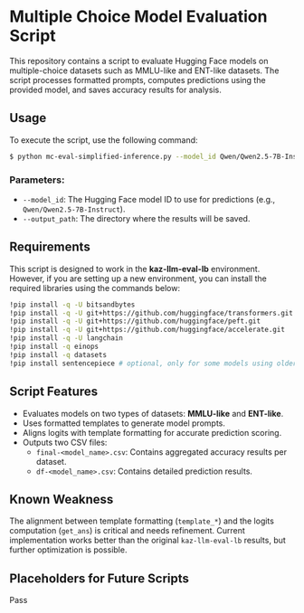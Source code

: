 # Multiple Choice Model Evaluation Script

This repository contains a script to evaluate Hugging Face models on multiple-choice datasets such as MMLU-like and ENT-like datasets. The script processes formatted prompts, computes predictions using the provided model, and saves accuracy results for analysis.

## Usage

To execute the script, use the following command:
```bash
$ python mc-eval-simplified-inference.py --model_id Qwen/Qwen2.5-7B-Instruct --output_path .
```

### Parameters:
- `--model_id`: The Hugging Face model ID to use for predictions (e.g., `Qwen/Qwen2.5-7B-Instruct`).
- `--output_path`: The directory where the results will be saved.

## Requirements

This script is designed to work in the **kaz-llm-eval-lb** environment. However, if you are setting up a new environment, you can install the required libraries using the commands below:

```bash
!pip install -q -U bitsandbytes
!pip install -q -U git+https://github.com/huggingface/transformers.git
!pip install -q -U git+https://github.com/huggingface/peft.git
!pip install -q -U git+https://github.com/huggingface/accelerate.git
!pip install -q -U langchain
!pip install -q einops
!pip install -q datasets
!pip install sentencepiece # optional, only for some models using older versions of LLaMA
```

## Script Features

- Evaluates models on two types of datasets: **MMLU-like** and **ENT-like**.
- Uses formatted templates to generate model prompts.
- Aligns logits with template formatting for accurate prediction scoring.
- Outputs two CSV files:
  - `final-<model_name>.csv`: Contains aggregated accuracy results per dataset.
  - `df-<model_name>.csv`: Contains detailed prediction results.

## Known Weakness

The alignment between template formatting (`template_*`) and the logits computation (`get_ans`) is critical and needs refinement. Current implementation works better than the original `kaz-llm-eval-lb` results, but further optimization is possible.

## Placeholders for Future Scripts

Pass

